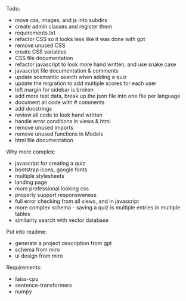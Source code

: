 
Todo:
- move css, images, and js into subdirs
- create admin classes and register them
- requirements.txt
- refactor CSS so it looks less like it was done with gpt
- remove unused CSS
- create CSS variables
- CSS file documentation
- refactor javascript to look more hand written, and use snake case
- javascript file documentation & comments
- update scemantic search when adding a quiz
- update the migration to add multiple scores for each user
- left margin for sidebar is broken
- add more test data, break up the json file into one file per language
- document all code with # comments
- add docstrings
- review all code to look hand written
- handle error conditions in views & html
- remove unused imports
- remove unused functions in Models
- html file documentation

Why more complex:
- javascript for creating a quiz
- bootstrap icons, google fonts
- multiple stylesheets
- landing page
- more professional looking css
- properly support responsiveness
- full error checking from all views, and in javascript
- more complex schema - saving a quiz is multiple entries in multiple tables
- similarity search with vector database


Put into readme:
- generate a project description from gpt
- schema from miro
- ui design from miro


Requirements:
- faiss-cpu
- sentence-transformers
- numpy
